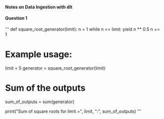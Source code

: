#### Notes on Data Ingestion with dlt

#### Question 1
'''
def square_root_generator(limit):
    n = 1
    while n <= limit:
        yield n ** 0.5
        n += 1

# Example usage:
limit = 5
generator = square_root_generator(limit)


# Sum of the outputs
sum_of_outputs = sum(generator)

print("Sum of square roots for limit =", limit, ":", sum_of_outputs)
'''
